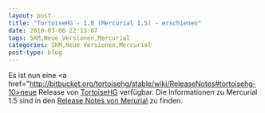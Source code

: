 ```yaml
---
layout: post
title: "TortoiseHG - 1.0 (Mercurial 1.5) - erschienen"
date: 2010-03-06 22:13:07
tags: SKM,Neue Versionen,Mercurial
categories: SKM,Neue Versionen,Mercurial
post-type: blog
---
```

Es ist nun eine <a href="http://bitbucket.org/tortoisehg/stable/wiki/ReleaseNotes#tortoisehg-10>neue Release</a> von <a href="http://tortoisehg.bitbucket.org/">TortoiseHG</a> verfügbar. Die Informationen zu Mercurial 1.5 sind in den <a href="http://mercurial.selenic.com/wiki/WhatsNew#A1.5_-_2010-03-06">Release Notes von Merurial</a> zu finden.
